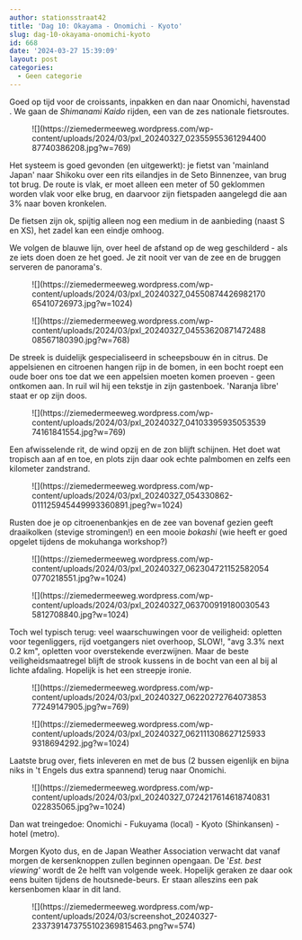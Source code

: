 ```yaml
---
author: stationsstraat42
title: 'Dag 10: Okayama - Onomichi - Kyoto'
slug: dag-10-okayama-onomichi-kyoto
id: 668
date: '2024-03-27 15:39:09'
layout: post
categories:
  - Geen categorie
---
```


Goed op tijd voor de croissants, inpakken en dan naar Onomichi, havenstad . We gaan de _Shimanami Kaido_ rijden, een van de zes nationale fietsroutes.

<figure class="wp-block-image size-large">![](https://ziemedermeeweg.wordpress.com/wp-content/uploads/2024/03/pxl_20240327_0235595536129440087740386208.jpg?w=769)</figure>

Het systeem is goed gevonden (en uitgewerkt): je fietst van 'mainland Japan' naar Shikoku over een rits eilandjes in de Seto Binnenzee, van brug tot brug. De route is vlak, er moet alleen een meter of 50 geklommen worden vlak voor elke brug, en daarvoor zijn fietspaden aangelegd die aan 3% naar boven kronkelen.

De fietsen zijn ok, spijtig alleen nog een medium in de aanbieding (naast S en XS), het zadel kan een eindje omhoog.

We volgen de blauwe lijn, over heel de afstand op de weg geschilderd - als ze iets doen doen ze het goed. Je zit nooit ver van de zee en de bruggen serveren de panorama's.

<figure class="wp-block-image size-large">![](https://ziemedermeeweg.wordpress.com/wp-content/uploads/2024/03/pxl_20240327_0455087442698217065410726973.jpg?w=1024)</figure>

<figure class="wp-block-image">![](https://ziemedermeeweg.wordpress.com/wp-content/uploads/2024/03/pxl_20240327_0455362087147248808567180390.jpg?w=768)</figure>

De streek is duidelijk gespecialiseerd in scheepsbouw én in citrus. De appelsienen en citroenen hangen rijp in de bomen, in een bocht roept een oude boer ons toe dat we een appelsien moeten komen proeven - geen ontkomen aan. In ruil wil hij een tekstje in zijn gastenboek. 'Naranja libre' staat er op zijn doos.

<figure class="wp-block-image size-large">![](https://ziemedermeeweg.wordpress.com/wp-content/uploads/2024/03/pxl_20240327_0410339593505353974161841554.jpg?w=769)</figure>

Een afwisselende rit, de wind opzij en de zon blijft schijnen. Het doet wat tropisch aan af en toe, en plots zijn daar ook echte palmbomen en zelfs een kilometer zandstrand.

<figure class="wp-block-image size-large">![](https://ziemedermeeweg.wordpress.com/wp-content/uploads/2024/03/pxl_20240327_054330862-011125945449993360891.jpeg?w=1024)</figure>

Rusten doe je op citroenenbankjes en de zee van bovenaf gezien geeft draaikolken (stevige stromingen!) en een mooie _bokashi_ (wie heeft er goed opgelet tijdens de mokuhanga workshop?)

<figure class="wp-block-image size-large">![](https://ziemedermeeweg.wordpress.com/wp-content/uploads/2024/03/pxl_20240327_0623047211525820540770218551.jpg?w=1024)</figure>

<figure class="wp-block-image">![](https://ziemedermeeweg.wordpress.com/wp-content/uploads/2024/03/pxl_20240327_0637009191800305435812708840.jpg?w=1024)</figure>

Toch wel typisch terug: veel waarschuwingen voor de veiligheid: opletten voor tegenliggers, rijd voetgangers niet overhoop, SLOW!, "avg 3.3% next 0.2 km", opletten voor overstekende everzwijnen. Maar de beste veiligheidsmaatregel blijft de strook kussens in de bocht van een al bij al lichte afdaling. Hopelijk is het een streepje ironie.

<figure class="wp-block-image size-large">![](https://ziemedermeeweg.wordpress.com/wp-content/uploads/2024/03/pxl_20240327_0622027276407385377249147905.jpg?w=769)</figure>

<figure class="wp-block-image">![](https://ziemedermeeweg.wordpress.com/wp-content/uploads/2024/03/pxl_20240327_0621113086271259339318694292.jpg?w=1024)</figure>

Laatste brug over, fiets inleveren en met de bus (2 bussen eigenlijk en bijna niks in 't Engels dus extra spannend) terug naar Onomichi.

<figure class="wp-block-image size-large">![](https://ziemedermeeweg.wordpress.com/wp-content/uploads/2024/03/pxl_20240327_0724217614618740831022835065.jpg?w=1024)</figure>

Dan wat treingedoe: Onomichi - Fukuyama (local) - Kyoto (Shinkansen) - hotel (metro).

Morgen Kyoto dus, en de Japan Weather Association verwacht dat vanaf morgen de kersenknoppen zullen beginnen opengaan. De '_Est. best viewing'_ wordt de 2e helft van volgende week. Hopelijk geraken ze daar ook eens buiten tijdens de houtsnede-beurs. Er staan alleszins een pak kersenbomen klaar in dit land.

<figure class="wp-block-image size-large">![](https://ziemedermeeweg.wordpress.com/wp-content/uploads/2024/03/screenshot_20240327-2337391473755102369815463.png?w=574)</figure>